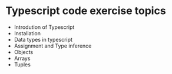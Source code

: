 # Typescript code exercise topics

- Introdution of Typescript
- Installation
- Data types in typescript
- Assignment and Type inference
- Objects
- Arrays
- Tuples
